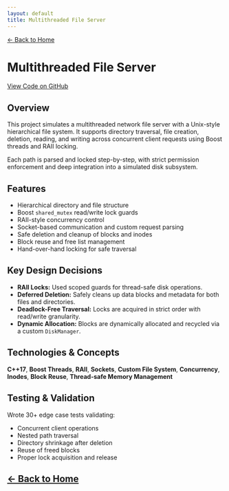 ```yaml
---
layout: default
title: Multithreaded File Server
---
```


[← Back to Home](../index.html)

# Multithreaded File Server
[View Code on GitHub](https://github.com/will51mps0n/Networked-Fs-Cpp)

## Overview

This project simulates a multithreaded network file server with a Unix-style hierarchical file system. It supports directory traversal, file creation, deletion, reading, and writing across concurrent client requests using Boost threads and RAII locking.

Each path is parsed and locked step-by-step, with strict permission enforcement and deep integration into a simulated disk subsystem.

## Features

- Hierarchical directory and file structure
- Boost `shared_mutex` read/write lock guards
- RAII-style concurrency control
- Socket-based communication and custom request parsing
- Safe deletion and cleanup of blocks and inodes
- Block reuse and free list management
- Hand-over-hand locking for safe traversal

## Key Design Decisions

- **RAII Locks:** Used scoped guards for thread-safe disk operations.
- **Deferred Deletion:** Safely cleans up data blocks and metadata for both files and directories.
- **Deadlock-Free Traversal:** Locks are acquired in strict order with read/write granularity.
- **Dynamic Allocation:** Blocks are dynamically allocated and recycled via a custom `DiskManager`.

## Technologies & Concepts

**C++17**, **Boost Threads**, **RAII**, **Sockets**, **Custom File System**, **Concurrency**, **Inodes**, **Block Reuse**, **Thread-safe Memory Management**

## Testing & Validation

Wrote 30+ edge case tests validating:

- Concurrent client operations
- Nested path traversal
- Directory shrinkage after deletion
- Reuse of freed blocks
- Proper lock acquisition and release

[← Back to Home](../index.html)
---


